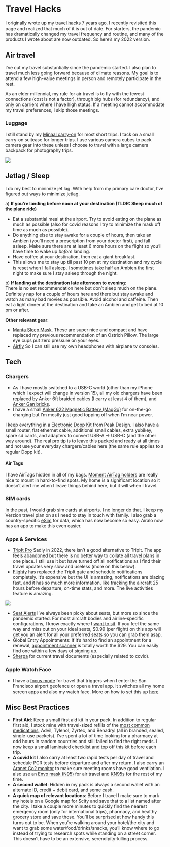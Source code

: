 # Travel Hacks


I originally wrote up my [travel hacks](travel2015.md)  7 years ago. I recently revisited this page and realized that much of it is out of date. For starters, the pandemic has dramatically changed my travel frequency and routine, and many of the products I wrote about are now outdated. So here’s my 2022 version. 


## Air travel

I’ve cut my travel substantially since the pandemic started. I also plan to travel much less going forward because of climate reasons. My goal is to attend a few high-value meetings in person and remotely participate in the rest. 

As an elder millennial, my rule for air travel is to fly with the fewest connections (cost is not a factor), through big hubs (for redundancy), and only on carriers where I have high status. If a meeting cannot accommodate my travel preferences, I skip those meetings.


### Luggage

I still stand by my [Minaal carry-on](https://www.minaal.com/products/carry-on-bag-3?variant=35008575864989) for most short trips. I tack on a small carry-on suitcase for longer trips. I use various camera cubes to pack camera gear into these unless I choose to travel with a large camera backpack for photography trips.

![](https://i.imgur.com/Q5KLkDL.jpg)


## Jetlag / Sleep

I do my best to minimize jet lag. With help from my primary care doctor, I’ve figured out ways to minimize jetlag.

a) **If you’re landing before noon at your destination (TLDR: Sleep much of the plane ride)**  
- Eat a substantial meal at the airport. Try to avoid eating on the plane as much as possible (also for covid reasons I try to minimize the mask off time as much as possible).  
- Do anything else to stay awake for a couple of hours, then take an Ambien (you’ll need a prescription from your doctor first), and fall asleep. Make sure there are at least 6 more hours on the flight so you’ll have time to wake up _before_ landing.
- Have coffee at your destination, then eat a giant breakfast.  
- This allows me to stay up till past 10 pm at my destination and my cycle is reset when I fall asleep. I sometimes take half an Ambien the first night to make sure I stay asleep through the night.

b) **If landing at the destination late afternoon to evening**:  
There is no set recommendation here but don’t sleep much on the plane. Definitely nap for a couple of hours here and there but stay awake and watch as many bad movies as possible. Avoid alcohol and caffeine. Then eat a light dinner at the destination and take an Ambien and get to bed at 10 pm or after. 

**Other relevant gear**:
- [Manta Sleep Mask](https://mantasleep.com/products/manta-sleep-mask). These are super nice and compact and have replaced my previous recommendation of an Ostrich Pillow. The large eye cups put zero pressure on your eyes. 
- [Airfly](https://www.twelvesouth.com/products/airfly) So I can still use my own headphones with airplane tv consoles.

## Tech

### Chargers

- As I have mostly switched to a USB-C world (other than my iPhone which I expect will change in version 15), all my old chargers have been replaced by Anker 6ft braided cables (I carry at least 4 of them), and [Anker Gan bricks](https://www.anker.com/ganprime?ref=naviMenu). 
- I have a small [Anker 622 Magnetic Battery (MagGo)](https://www.amazon.com/Anker-Magnetic-Foldable-Wireless-Interstellar/dp/B09925S3R9) for on-the-go charging but I’m mostly just good topping off when I’m near power.

I keep everything in a [Electronic Dopp Kit](https://www.peakdesign.com/products/tech-pouch/?variant=11531003166764) from Peak Design. I also have a small router, flat ethernet cable, additional small cables, extra yubikey, spare sd cards, and adapters to convert USB-A → USB-C (and the other way around).  The real pro tip is to leave this packed and ready at all times and not use your everyday chargers/cables here (the same rule applies to a regular Dopp kit).

#### Air Tags
I have AirTags hidden in all of my bags. [Moment AirTag holders](https://www.shopmoment.com/airtags) are really nice to mount in hard-to-find spots. My home is a significant location so it doesn’t alert me when I leave things behind here, but it will when I travel. 

### SIM cards

In the past, I would grab sim cards at airports. I no longer do that. I keep my Verzion travel plan on as I need to stay in touch with family. I also grab a country-specific [eSim](https://www.airalo.com/) for data, which has now become so easy. Airalo now has an app to make this even easier.

### Apps & Services

* [TripIt Pro](https://www.tripit.com/pro) Sadly in 2022, there isn’t a good alternative to TripIt. The app feels abandoned but there is no better way to collate all travel plans in one place. I still use it but have turned off all notifications as I find their travel updates very slow and useless (more on this below).
* [Flighty](https://www.flightyapp.com/) has replaced the TripIt gate and schedule notifications completely. It’s expensive but the UI is amazing, notifications are blazing fast, and it has so much more information, like tracking the aircraft 25 hours before departure, on-time stats, and more. The live activities feature is amazing.

![](https://i.imgur.com/AQfQYg3.jpg)

* [Seat Alerts](https://apps.apple.com/us/app/seat-alerts/id533533342) I’ve always been picky about seats, but more so since the pandemic started. For most aircraft bodies and airline-specific configurations, I know exactly where I [want to sit](https://www.aerolopa.com/ua). If you feel the same way and miss out on your ideal seats, $0.99 (per flight) on this app will get you an alert for all your preferred seats so you can grab them asap.
* Global Entry Appointments: If it’s hard to find an appointment for a renewal, [appointment scanner](https://appointmentscanner.com/) is totally worth the $29. You can easily find one within a few days of signing up. 
* [Sherpa](https://apply.joinsherpa.com/travel-restrictions?affiliateId=sherpa&language=en-US) for current travel documents (especially related to covid).

### Apple Watch Face

- I have a [focus mode](https://support.apple.com/en-us/HT212608) for travel that triggers when I enter the San Francisco airport geofence or open a travel app. It switches all my home screen apps and also my watch face. More on how to set this up [here](https://matthewbischoff.com/travel-focus-mode/)

## Misc Best Practices

- **First Aid**: Keep a small first aid kit in your pack. In addition to regular first aid, I stock mine with travel-sized refills of the [most common medications](https://www.rescue-essentials.com/medications-unit-dose-pack/), Advil, Tylenol, Zyrtec, and Benadryl (all in branded, sealed, single-use packets). I’ve spent a lot of time looking for a pharmacy at odd hours in random countries and still failed to find the right meds. I now keep a small laminated checklist and top off this kit before each trip.
- **A covid kit** I also carry at least two rapid tests per day of travel and schedule PCR tests before departure and after my return. I also carry an [Aranet Co2 monitor](https://www.amazon.com/Aranet4-Home-Temperature-Ink-Configuration/dp/B07YY7BH2W) to make sure meeting rooms have good ventilation. I also use an [Envo mask (N95)](https://envomask.com/) for air travel and [KN95s](https://shopvida.com/products/high-protection-recyclable-masks#208100000603) for the rest of my time.
- **A second wallet**: Hidden in my pack is always a second wallet with an alternate ID, credit + debit card, and some cash.
- **A quick map of relevant locations**: Before I travel I make sure to mark my hotels on a Google map for $city and save that to a list named after the city. I take a couple more minutes to quickly find the nearest emergency room (only for international trips), pharmacy, and healthy grocery store and save those. You’ll be surprised at how handy this turns out to be. When you’re walking around your hotel/the city and want to grab some water/food/drinks/snacks, you’ll know where to go instead of trying to research spots while standing on a street corner. This doesn’t have to be an extensive, serendipity-killing process.